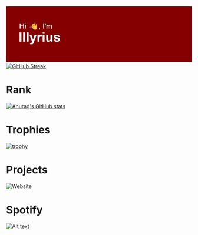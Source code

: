 ![GitHub Logo](https://github.com/illyrius666/illyrius666/blob/master/images/header.png)
[![GitHub Streak](http://github-readme-streak-stats.herokuapp.com?user=illyrius666&theme=radical&date_format=j%2Fn%5B%2FY%5D&card_width=1200)](https://git.io/streak-stats)

# Rank

[![Anurag's GitHub stats](https://github-readme-stats.vercel.app/api?username=illyrius666&theme=radical)](https://github.com/anuraghazra/github-readme-stats)

# Trophies

[![trophy](https://github-profile-trophy.vercel.app/?username=illyrius666&theme=onedark)](https://github.com/ryo-ma/github-profile-trophy)

# Projects

![Website](https://illyrius.me/AutoFrameCAD)

# Spotify

![Alt text](https://spotify-recently-played-readme.vercel.app/api?user=1168441141&count=3)